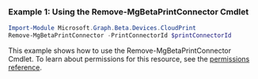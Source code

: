 ### Example 1: Using the Remove-MgBetaPrintConnector Cmdlet
```powershell
Import-Module Microsoft.Graph.Beta.Devices.CloudPrint
Remove-MgBetaPrintConnector -PrintConnectorId $printConnectorId
```
This example shows how to use the Remove-MgBetaPrintConnector Cmdlet.
To learn about permissions for this resource, see the [permissions reference](/graph/permissions-reference).
